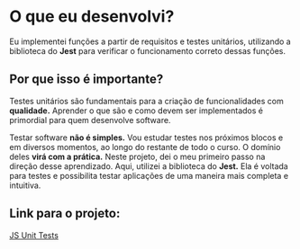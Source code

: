# O que eu desenvolvi?

Eu implementei funções a partir de requisitos e testes unitários, utilizando a biblioteca do **Jest** para verificar o funcionamento correto dessas funções.

## Por que isso é importante?

Testes unitários são fundamentais para a criação de funcionalidades com **qualidade.** Aprender o que são e como devem ser implementados é primordial para quem desenvolve software.

Testar software **não é simples.** Vou estudar testes nos próximos blocos e em diversos momentos, ao longo do restante de todo o curso. O domínio deles **virá com a prática.** Neste projeto, dei o meu primeiro passo na direção desse aprendizado. Aqui, utilizei a biblioteca do **Jest.** Ela é voltada para testes e possibilita testar aplicações de uma maneira mais completa e intuitiva.

## Link para o projeto:

[JS Unit Tests]()
